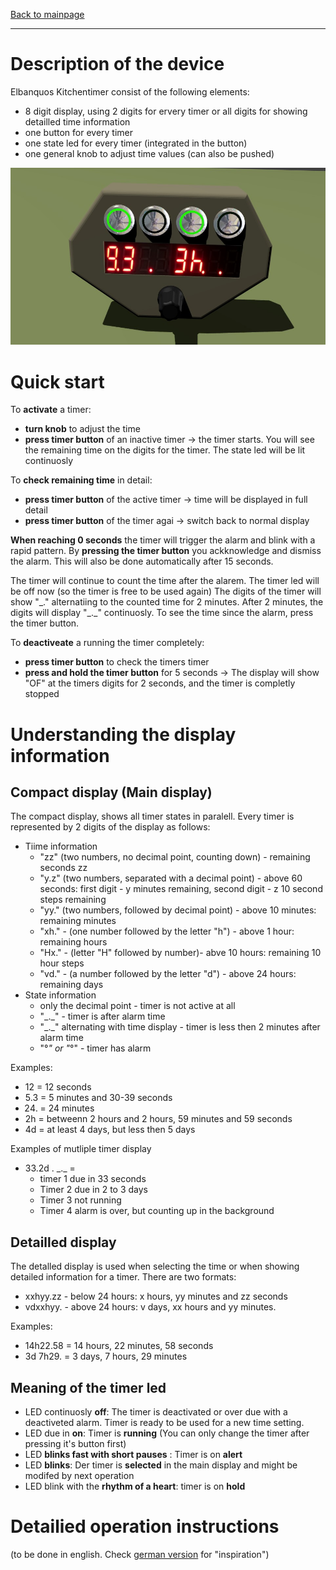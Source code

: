 [Back to mainpage](https://mattywausb.github.io/ElBanquos_kitchentimer)
___
# Description of the device
Elbanquos Kitchentimer consist of the following elements:
* 8 digit display, using 2 digits for ervery timer or all digits for showing detailled time information
* one button for every timer
* one state led for every timer (integrated in the button)
* one general knob to adjust time values (can also be pushed)

![vision_1](vision_1.jpg "Concept")

# Quick start
To **activate** a timer:
* **turn knob** to adjust the time
* **press timer button** of an inactive timer ->  the timer starts. You will see the remaining time on the digits for the timer. The state led will be lit continuosly

To **check remaining time** in detail:
* **press timer button** of the active timer -> time will be displayed in full detail
* **press timer button** of the timer agai -> switch back to normal display

**When reaching 0 seconds** the timer will trigger the alarm and blink with a rapid pattern.
By **pressing the timer button** you ackknowledge and dismiss the alarm. This will also be done automatically after 15 seconds. 

The timer will continue to count the time after the alarem. The timer led will be off now (so the timer is free to be used again) The digits of the timer will show "\_.\" alternatiing to the counted time for 2 minutes. After 2 minutes, the digits will display "\_.\_" continuosly. To see the time since the alarm, press the timer button.

To **deactiveate** a running the timer completely: 
* **press timer button** to check the timers timer
* **press and hold the timer button** for 5 seconds -> The display will show "OF" at the timers digits for 2 seconds, and the timer is completly stopped


# Understanding the display information
## Compact display (Main display)
The compact display, shows all timer states in paralell. Every timer is represented by 2 digits of the display as follows:
* Tiime information
    * "zz" (two numbers, no decimal point, counting down) - remaining seconds zz  
    * "y.z" (two numbers, separated with a decimal point) - above 60 seconds: first digit - y minutes remaining, second digit - z 10 second steps remaining
    * "yy." (two numbers, followed by decimal point) - above 10 minutes: remaining minutes
    * "xh." - (one number followed by the letter "h") - above 1 hour: remaining hours
    * "Hx." - (letter "H" followed by number)- abve 10 hours: remaining 10 hour steps
    * "vd." - (a number followed by the letter "d") - above 24 hours: remaining days 
* State information
    * only the decimal point - timer is not active at all
    * "\_.\_" - timer is after alarm time
    * "\_.\_" alternating with time display - timer is less then 2 minutes after alarm time
    * "°_" or "_°" - timer has alarm

Examples:
* 12 = 12 seconds 
* 5.3 = 5 minutes and 30-39 seconds
* 24. = 24 minutes
* 2h  = betweenn 2 hours and 2 hours, 59 minutes and 59 seconds
* 4d  = at least 4 days, but less then 5 days

Examples of mutliple timer display
* 33.2d . \_.\_   = 
    * timer 1 due in 33 seconds
    * Timer 2 due in  2 to 3 days
    * Timer 3 not running
    * Timer 4 alarm is over, but counting up in the background
 
## Detailled display
The detalled display is used when selecting the time or when showing detailed information for a timer. 
There are two formats:

* xxhyy.zz - below 24 hours: x hours, yy minutes and zz seconds
* vdxxhyy. - above 24 hours: v days, xx hours and yy minutes.

Examples:
* 14h22.58 = 14 hours, 22 minutes, 58 seconds 
* 3d 7h29. = 3 days, 7 hours, 29 minutes

## Meaning of the timer led
* LED continuosly **off**: The timer is deactivated or over due with a deactiveted alarm. Timer is ready to be used for a new time setting. 
* LED due in  **on**: Timer is **running** (You can only change the timer after pressing it's button first)
* LED **blinks fast with short pauses** : Timer is on **alert**
* LED **blinks**: Der timer is **selected** in the main display and might be modifed by next operation
* LED blink with the **rhythm of a heart**: timer is on **hold**

# Detailied operation instructions
(to be done in english. Check [german version](https://mattywausb.github.io/ElBanquos_kitchentimer/docs/manual-de.html) for "inspiration")
